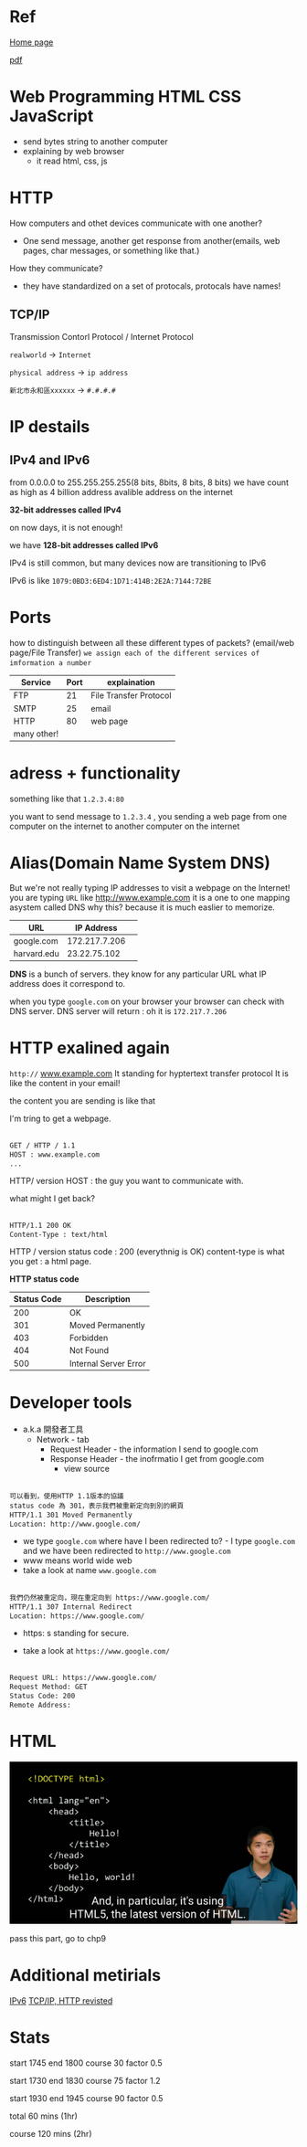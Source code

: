 # Ref

[Home page](https://cs50.harvard.edu/summer/2020/weeks/8/)

[pdf](https://cdn.cs50.net/2019/fall/lectures/8/lecture8.pdf)

# Web Programming HTML CSS JavaScript

* send bytes string to another computer
* explaining by web browser
  + it read html, css, js

# HTTP

How computers and othet devices communicate with one another?

* One send message, another get response from another(emails, web pages, char messages, or something like that.)

How they communicate?

* they have standardized on a set of protocals, protocals have names!

## TCP/IP

Transmission Contorl Protocol / Internet Protocol

`realworld` -> `Internet`

`physical address` -> `ip address`

`新北市永和區xxxxxx` -> `#.#.#.#`

# IP destails

## IPv4 and IPv6

from 0.0.0.0 to 255.255.255.255(8 bits, 8bits, 8 bits, 8 bits)
we have count as high as 4 billion address avalible address on the internet

**32-bit addresses called IPv4**

on now days, it is not enough!

we have **128-bit addresses called IPv6**

IPv4 is still common, but many devices now are transitioning to IPv6

IPv6 is like `1079:0BD3:6ED4:1D71:414B:2E2A:7144:72BE`

# Ports

how to distinguish between all these different types of packets? (email/web page/File Transfer)
 `we assign each of the different services of imformation a number`

| Service | Port | explaination  |
|---------|------|---------------|
| FTP     | 21   | File Transfer Protocol |
| SMTP    | 25   | email         |
| HTTP    | 80   | web page      |
|many other!||

# adress + functionality

something like that
 `1.2.3.4:80`

you want to send message to `1.2.3.4` , you sending a web page from one computer on the internet to another computer on the internet

# Alias(Domain Name System DNS)

But we're not really typing IP addresses to visit a webpage on the Internet!
you are typing `URL` like http://www.example.com
it is a one to one mapping asystem  called DNS
why this? because it is much easlier to memorize.

| URL         | IP Address    |     |
|-------------|---------------|-----|
| google.com  | 172.217.7.206 |     |
| harvard.edu | 23.22.75.102  |     |

**DNS** is a bunch of servers. they know for any particular URL what IP address does it correspond to.

when you type `google.com` on your browser
your browser can check with DNS server.
DNS server will return : oh it is `172.217.7.206`

# HTTP exalined again

`http://` www.example.com
It standing for hyptertext transfer protocol
It is like the content in your email!

the content you are sending is like that

I'm tring to get a webpage.

``` 

GET / HTTP / 1.1
HOST : www.example.com
... 

```

HTTP/ version
HOST : the guy you want to communicate with.

what might I get back?

``` 

HTTP/1.1 200 OK
Content-Type : text/html
```

HTTP / version
status code : 200 (everythnig is OK)
content-type is what you get : a html page.

**HTTP status code**

| Status Code | Description           |   
|-------------|-----------------------|
| 200         | OK                    | 
| 301         | Moved Permanently     |      
| 403         | Forbidden             |      
| 404         | Not Found             |      
| 500         | Internal Server Error |      

# Developer tools

* a.k.a 開發者工具
  + Network - tab
    - Request Header - the information I send to google.com
    - Response Header - the inofrmatio I get from google.com
      - view source

``` 

可以看到，使用HTTP 1.1版本的協議
status code 為 301，表示我們被重新定向到別的網頁
HTTP/1.1 301 Moved Permanently
Location: http://www.google.com/
```

* we type `google.com` where have I been redirected to? - I type `google.com` and we have been redirected to `http://www.google.com`
* www means world wide web
* take a look at name `www.google.com`

``` 

我們仍然被重定向，現在重定向到 https://www.google.com/
HTTP/1.1 307 Internal Redirect
Location: https://www.google.com/
```

* https: s standing for secure.

* take a look at `https://www.google.com/`

``` 

Request URL: https://www.google.com/
Request Method: GET
Status Code: 200 
Remote Address: 
```

# HTML

<img src='./images/web_1.png'></img>

pass this part, go to chp9

# Additional metirials

[IPv6](https://www.ithome.com.tw/tech/92046)
[TCP/IP, HTTP revisted](http://linux.vbird.org/linux_server/0110network_basic.php#whatisnetwork_osi)

# Stats

start 1745
end 1800
course 30
factor 0.5

start 1730
end 1830
course 75
factor 1.2

start 1930
end 1945
course 90
factor 0.5

total  60 mins (1hr)

course 120 mins (2hr)

